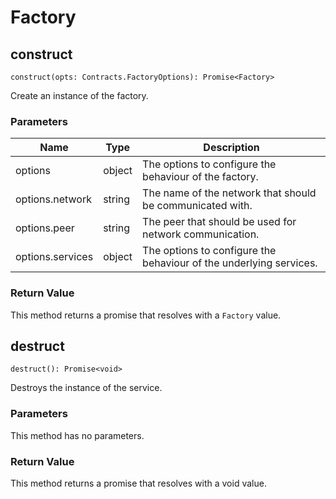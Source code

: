 # Factory

## construct

`construct(opts: Contracts.FactoryOptions): Promise<Factory>`

Create an instance of the factory.

### Parameters

| Name             | Type   | Description                                                        |
| ---------------- | ------ | ------------------------------------------------------------------ |
| options          | object | The options to configure the behaviour of the factory.             |
| options.network  | string | The name of the network that should be communicated with.          |
| options.peer     | string | The peer that should be used for network communication.            |
| options.services | object | The options to configure the behaviour of the underlying services. |

### Return Value

This method returns a promise that resolves with a `Factory` value.

## destruct

`destruct(): Promise<void>`

Destroys the instance of the service.

### Parameters

This method has no parameters.

### Return Value

This method returns a promise that resolves with a void value.
